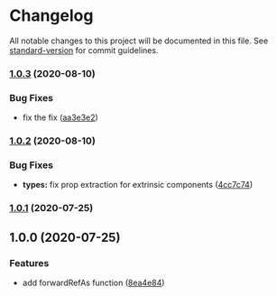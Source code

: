 # Changelog

All notable changes to this project will be documented in this file. See [standard-version](https://github.com/conventional-changelog/standard-version) for commit guidelines.

### [1.0.3](https://github.com/jaredLunde/forward-ref-as/compare/v1.0.2...v1.0.3) (2020-08-10)

### Bug Fixes

- fix the fix ([aa3e3e2](https://github.com/jaredLunde/forward-ref-as/commit/aa3e3e2e66430a6458759f1e3974278b2c095eb2))

### [1.0.2](https://github.com/jaredLunde/forward-ref-as/compare/v1.0.1...v1.0.2) (2020-08-10)

### Bug Fixes

- **types:** fix prop extraction for extrinsic components ([4cc7c74](https://github.com/jaredLunde/forward-ref-as/commit/4cc7c74c0984039425231e3224686e655b14df07))

### [1.0.1](https://github.com/jaredLunde/forward-ref-as/compare/v1.0.0...v1.0.1) (2020-07-25)

## 1.0.0 (2020-07-25)

### Features

- add forwardRefAs function ([8ea4e84](https://github.com/jaredLunde/forward-ref-as/commit/8ea4e84778679f888088d07faa000e5cb1cf5070))
